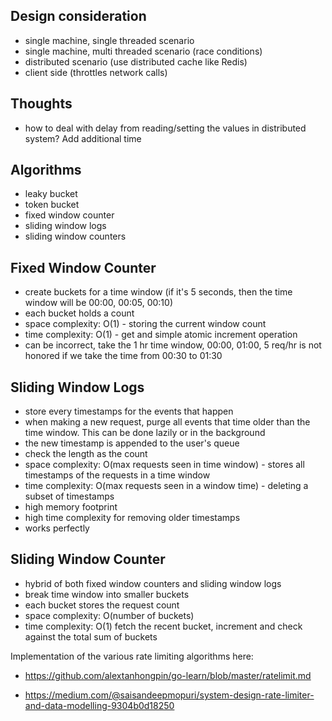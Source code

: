 ## Design consideration 

- single machine, single threaded scenario
- single machine, multi threaded scenario (race conditions)
- distributed scenario (use distributed cache like Redis)
- client side (throttles network calls)

## Thoughts
- how to deal with delay from reading/setting the values in distributed system? Add additional time

## Algorithms

- leaky bucket
- token bucket
- fixed window counter
- sliding window logs
- sliding window counters

## Fixed Window Counter

- create buckets for a time window (if it's 5 seconds, then the time window will be 00:00, 00:05, 00:10)
- each bucket holds a count
- space complexity: O(1) - storing the current window count
- time complexity: O(1) - get and simple atomic increment operation
- can be incorrect, take the 1 hr time window, 00:00, 01:00, 5 req/hr is not honored if we take the time from 00:30 to 01:30

## Sliding Window Logs

- store every timestamps for the events that happen
- when making a new request, purge all events that time older than the time window. This can be done lazily or in the background
- the new timestamp is appended to the user's queue
- check the length as the count
- space complexity: O(max requests seen in time window) - stores all timestamps of the requests in a time window
- time complexity: O(max requests seen in a window time) - deleting a subset of timestamps
- high memory footprint
- high time complexity for removing older timestamps
- works perfectly

## Sliding Window Counter

- hybrid of both fixed window counters and sliding window logs
- break time window into smaller buckets
- each bucket stores the request count
- space complexity: O(number of buckets)
- time complexity: O(1) fetch the recent bucket, increment and check against the total sum of buckets

Implementation of the various rate limiting algorithms here:

- https://github.com/alextanhongpin/go-learn/blob/master/ratelimit.md

- https://medium.com/@saisandeepmopuri/system-design-rate-limiter-and-data-modelling-9304b0d18250
